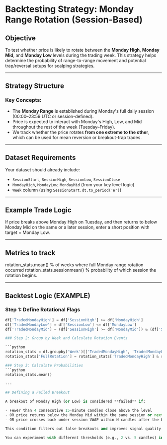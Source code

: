 # Backtesting Strategy: Monday Range Rotation (Session-Based)

## Objective

To test whether price is likely to rotate between the **Monday High**, **Monday Mid**, and **Monday Low** levels during the trading week. This strategy helps determine the probability of range-to-range movement and potential trap/reversal setups for scalping strategies.

---

## Strategy Structure

### Key Concepts:
- The **Monday Range** is established during Monday's full daily session (00:00–23:59 UTC or session-defined).
- Price is expected to interact with Monday's High, Low, and Mid throughout the rest of the week (Tuesday–Friday).
- We track whether the price rotates **from one extreme to the other**, which can be used for mean reversion or breakout-trap trades.

---

## Dataset Requirements

Your dataset should already include:
- `SessionStart`, `SessionHigh`, `SessionLow`, `SessionClose`
- `MondayHigh`, `MondayLow`, `MondayMid` (from your key level logic)
- `Week` column (using `SessionStart.dt.to_period('W')`)

---

##  Example Trade Logic 
If price breaks above Monday High on Tuesday,
and then returns to below Monday Mid on the same or a later session,
enter a short position with target = Monday Low.

---

## Metrics to track
rotation_stats.mean()	% of weeks where full Monday range rotation occurred
rotation_stats.sessionmean()    % probability of which session the rotation begins.

---

## Backtest Logic (EXAMPLE)

### Step 1: Define Rotational Flags

```python
df['TradedMondayHigh'] = df['SessionHigh'] >= df['MondayHigh']
df['TradedMondayLow'] = df['SessionLow'] <= df['MondayLow']
df['TradedMondayMid'] = (df['SessionHigh'] >= df['MondayMid']) & (df['SessionLow'] <= df['MondayMid'])

### Step 2: Group by Week and Calculate Rotation Events

```python
rotation_stats = df.groupby('Week')[['TradedMondayHigh', 'TradedMondayLow', 'TradedMondayMid']].any()
rotation_stats['FullRotation'] = rotation_stats['TradedMondayHigh'] & rotation_stats['TradedMondayLow']

### Step 3: Calculate Probabilities
```python
rotation_stats.mean()

---

## Defining a Failed Breakout

A breakout of Monday High (or Low) is considered **failed** if:

- Fewer than 4 consecutive 15-minute candles close above the level  
- OR price returns below the Monday Mid within the same session or next session  
- OR price crosses back under session VWAP within N candles after the breakout

This condition filters out false breakouts and improves signal quality for mean reversion trades.

You can experiment with different thresholds (e.g., 2 vs. 5 candles) in your backtest.